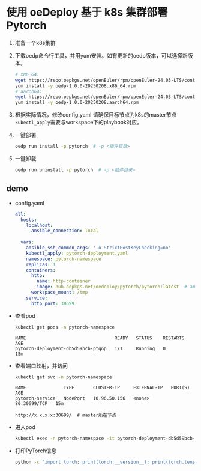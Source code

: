 # 使用 oeDeploy 基于 k8s 集群部署Pytorch


1. 准备一个k8s集群

2. 下载oedp命令行工具，并用yum安装。如有更新的oedp版本，可以选择新版本。

   ````bash
   # x86_64:
   wget https://repo.oepkgs.net/openEuler/rpm/openEuler-24.03-LTS/contrib/oedp/x86_64/Packages/oedp-1.0.0-20250208.x86_64.rpm
   yum install -y oedp-1.0.0-20250208.x86_64.rpm
   # aarch64:
   wget https://repo.oepkgs.net/openEuler/rpm/openEuler-24.03-LTS/contrib/oedp/aarch64/Packages/oedp-1.0.0-20250208.aarch64.rpm
   yum install -y oedp-1.0.0-20250208.aarch64.rpm
   ````

3. 根据实际情况，修改config.yaml
   请确保目标节点为k8s的master节点
   `kubectl_apply`需要与workspace下的playbook对应。

4. 一键部署
   ````bash
   oedp run install -p pytorch  # -p <插件目录>
   ````

5. 一键卸载
   ````bash
   oedp run uninstall -p pytorch  # -p <插件目录>
   ````



## demo

- config.yaml
  ````yaml
  all:
    hosts:
      localhost:
        ansible_connection: local
    
    vars:
      ansible_ssh_common_args: '-o StrictHostKeyChecking=no'
      kubectl_apply: pytorch-deployment.yaml
      namespace: pytorch-namespace
      replicas: 1
      containers:
        http:
          name: http-container
          image: hub.oepkgs.net/oedeploy/pytorch/pytorch:latest  # amd64 only
        workspace_mount: /tmp
      service:
        http_port: 30699
  ````

- 查看pod

    ````bash
    kubectl get pods -n pytorch-namespace
    ````

    ````
    NAME                                 READY   STATUS    RESTARTS   AGE
    pytorch-deployment-db5d59bcb-ptqnp   1/1     Running   0          15m
    ````

- 查看端口映射，并访问

    ````bash
    kubectl get svc -n pytorch-namespace
    ````

    ````
    NAME              TYPE       CLUSTER-IP     EXTERNAL-IP   PORT(S)        AGE
    pytorch-service   NodePort   10.96.50.156   <none>        80:30699/TCP   15m
    ````

    ````
    http://x.x.x.x:30699/  # master所在节点
    ````

- 进入pod

    ````bash
    kubectl exec -n pytorch-namespace -it pytorch-deployment-db5d59bcb-ptqnp -- /bin/bash
    ````

- 打印PyTorch信息

    ````bash
    python -c "import torch; print(torch.__version__); print(torch.tensor([1.0, 2.0, 3.0]) + torch.tensor([4.0, 5.0, 6.0]))"
    ````

